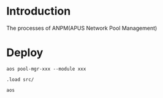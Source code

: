 # Introduction
The processes of ANPM(APUS Network Pool Management)

# Deploy
`aos pool-mgr-xxx --module xxx`
```
.load src/
```
`aos `